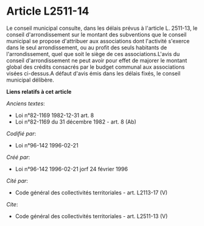 # Article L2511-14

Le conseil municipal consulte, dans les délais prévus à l'article L. 2511-13, le conseil d'arrondissement sur le montant des
subventions que le conseil municipal se propose d'attribuer aux associations dont l'activité s'exerce dans le seul
arrondissement, ou au profit des seuls habitants de l'arrondissement, quel que soit le siège de ces associations.L'avis du
conseil d'arrondissement ne peut avoir pour effet de majorer le montant global des crédits consacrés par le budget communal
aux associations visées ci-dessus.A défaut d'avis émis dans les délais fixés, le conseil municipal délibère.

**Liens relatifs à cet article**

_Anciens textes_:

  - Loi n°82-1169 1982-12-31 art. 8
  - Loi n°82-1169 du 31 décembre 1982 - art. 8 (Ab)

_Codifié par_:

  - Loi n°96-142 1996-02-21

_Créé par_:

  - Loi n°96-142 1996-02-21 jorf 24 février 1996

_Cité par_:

  - Code général des collectivités territoriales - art. L2113-17 (V)

_Cite_:

  - Code général des collectivités territoriales - art. L2511-13 (V)
